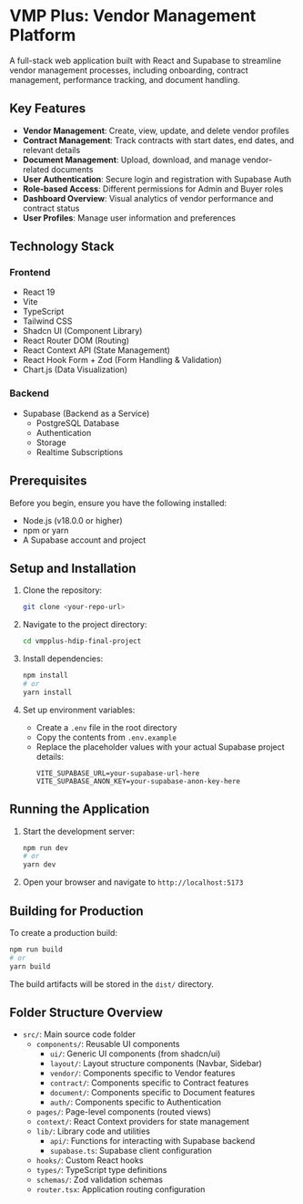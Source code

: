 # VMP Plus: Vendor Management Platform

A full-stack web application built with React and Supabase to streamline vendor management processes, including onboarding, contract management, performance tracking, and document handling.

## Key Features

- **Vendor Management**: Create, view, update, and delete vendor profiles
- **Contract Management**: Track contracts with start dates, end dates, and relevant details
- **Document Management**: Upload, download, and manage vendor-related documents
- **User Authentication**: Secure login and registration with Supabase Auth
- **Role-based Access**: Different permissions for Admin and Buyer roles
- **Dashboard Overview**: Visual analytics of vendor performance and contract status
- **User Profiles**: Manage user information and preferences

## Technology Stack

### Frontend
- React 19
- Vite
- TypeScript
- Tailwind CSS
- Shadcn UI (Component Library)
- React Router DOM (Routing)
- React Context API (State Management)
- React Hook Form + Zod (Form Handling & Validation)
- Chart.js (Data Visualization)

### Backend
- Supabase (Backend as a Service)
  - PostgreSQL Database
  - Authentication
  - Storage
  - Realtime Subscriptions

## Prerequisites

Before you begin, ensure you have the following installed:
- Node.js (v18.0.0 or higher)
- npm or yarn
- A Supabase account and project

## Setup and Installation

1. Clone the repository:
   ```bash
   git clone <your-repo-url>
   ```

2. Navigate to the project directory:
   ```bash
   cd vmpplus-hdip-final-project
   ```

3. Install dependencies:
   ```bash
   npm install
   # or
   yarn install
   ```

4. Set up environment variables:
   - Create a `.env` file in the root directory
   - Copy the contents from `.env.example`
   - Replace the placeholder values with your actual Supabase project details:
     ```
     VITE_SUPABASE_URL=your-supabase-url-here
     VITE_SUPABASE_ANON_KEY=your-supabase-anon-key-here
     ```

## Running the Application

1. Start the development server:
   ```bash
   npm run dev
   # or
   yarn dev
   ```

2. Open your browser and navigate to `http://localhost:5173`

## Building for Production

To create a production build:

```bash
npm run build
# or
yarn build
```

The build artifacts will be stored in the `dist/` directory.

## Folder Structure Overview

- `src/`: Main source code folder
  - `components/`: Reusable UI components
    - `ui/`: Generic UI components (from shadcn/ui)
    - `layout/`: Layout structure components (Navbar, Sidebar)
    - `vendor/`: Components specific to Vendor features
    - `contract/`: Components specific to Contract features
    - `document/`: Components specific to Document features
    - `auth/`: Components specific to Authentication
  - `pages/`: Page-level components (routed views)
  - `context/`: React Context providers for state management
  - `lib/`: Library code and utilities
    - `api/`: Functions for interacting with Supabase backend
    - `supabase.ts`: Supabase client configuration
  - `hooks/`: Custom React hooks
  - `types/`: TypeScript type definitions
  - `schemas/`: Zod validation schemas
  - `router.tsx`: Application routing configuration
